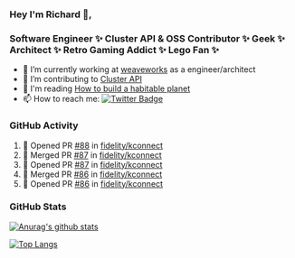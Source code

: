 ### Hey I'm Richard 👋, 

<h3 align="left">Software Engineer ✨ Cluster API & OSS Contributor ✨ Geek ✨ Architect ✨ Retro Gaming Addict ✨ Lego Fan ✨</h3>

- 🔭 I’m currently working at [weaveworks](https://github.com/weaveworks) as a engineer/architect
- 👯 I’m contributing to [Cluster API](https://github.com/kubernetes-sigs/cluster-api-provider-aws/pulls?q=is%3Aissue+is%3Apr+author%3Arichardcase+)
- 💬 I'm reading [How to build a habitable planet](https://www.amazon.co.uk/How-Build-Habitable-Planet-Humankind/dp/0691140065)
- 📫 How to reach me: [![Twitter Badge](https://img.shields.io/badge/-@fruit_case-00acee?style=flat&logo=Twitter&logoColor=white)](https://twitter.com/intent/follow?screen_name=fruit_case "Follow on Twitter")

### GitHub Activity 

<!--START_SECTION:activity-->
1. 💪 Opened PR [#88](https://github.com//fidelity/kconnect/pull/88) in [fidelity/kconnect](https://github.com//fidelity/kconnect)
2. 🎉 Merged PR [#87](https://github.com//fidelity/kconnect/pull/87) in [fidelity/kconnect](https://github.com//fidelity/kconnect)
3. 💪 Opened PR [#87](https://github.com//fidelity/kconnect/pull/87) in [fidelity/kconnect](https://github.com//fidelity/kconnect)
4. 🎉 Merged PR [#86](https://github.com//fidelity/kconnect/pull/86) in [fidelity/kconnect](https://github.com//fidelity/kconnect)
5. 💪 Opened PR [#86](https://github.com//fidelity/kconnect/pull/86) in [fidelity/kconnect](https://github.com//fidelity/kconnect)
<!--END_SECTION:activity-->

### GitHub Stats

[![Anurag's github stats](https://github-readme-stats.vercel.app/api?username=richardcase&count_private=true&show_icons=true)](https://github.com/anuraghazra/github-readme-stats)

[![Top Langs](https://github-readme-stats.vercel.app/api/top-langs/?username=richardcase&hide=html&layout=compact)](https://github.com/anuraghazra/github-readme-stats)
